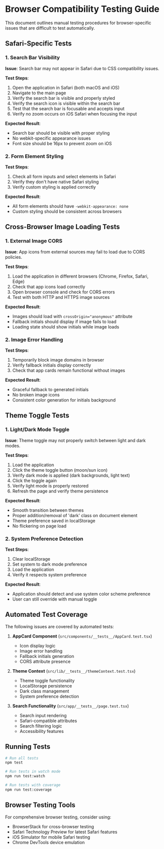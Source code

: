 # Browser Compatibility Testing Guide

This document outlines manual testing procedures for browser-specific issues that are difficult to test automatically.

## Safari-Specific Tests

### 1. Search Bar Visibility
**Issue**: Search bar may not appear in Safari due to CSS compatibility issues.

**Test Steps**:
1. Open the application in Safari (both macOS and iOS)
2. Navigate to the main page
3. Verify the search bar is visible and properly styled
4. Verify the search icon is visible within the search bar
5. Test that the search bar is focusable and accepts input
6. Verify no zoom occurs on iOS Safari when focusing the input

**Expected Result**: 
- Search bar should be visible with proper styling
- No webkit-specific appearance issues
- Font size should be 16px to prevent zoom on iOS

### 2. Form Element Styling
**Test Steps**:
1. Check all form inputs and select elements in Safari
2. Verify they don't have native Safari styling
3. Verify custom styling is applied correctly

**Expected Result**:
- All form elements should have `-webkit-appearance: none`
- Custom styling should be consistent across browsers

## Cross-Browser Image Loading Tests

### 1. External Image CORS
**Issue**: App icons from external sources may fail to load due to CORS policies.

**Test Steps**:
1. Load the application in different browsers (Chrome, Firefox, Safari, Edge)
2. Check that app icons load correctly
3. Open browser console and check for CORS errors
4. Test with both HTTP and HTTPS image sources

**Expected Result**:
- Images should load with `crossOrigin="anonymous"` attribute
- Fallback initials should display if image fails to load
- Loading state should show initials while image loads

### 2. Image Error Handling
**Test Steps**:
1. Temporarily block image domains in browser
2. Verify fallback initials display correctly
3. Check that app cards remain functional without images

**Expected Result**:
- Graceful fallback to generated initials
- No broken image icons
- Consistent color generation for initials background

## Theme Toggle Tests

### 1. Light/Dark Mode Toggle
**Issue**: Theme toggle may not properly switch between light and dark modes.

**Test Steps**:
1. Load the application
2. Click the theme toggle button (moon/sun icon)
3. Verify dark mode is applied (dark backgrounds, light text)
4. Click the toggle again
5. Verify light mode is properly restored
6. Refresh the page and verify theme persistence

**Expected Result**:
- Smooth transition between themes
- Proper addition/removal of 'dark' class on document element
- Theme preference saved in localStorage
- No flickering on page load

### 2. System Preference Detection
**Test Steps**:
1. Clear localStorage
2. Set system to dark mode preference
3. Load the application
4. Verify it respects system preference

**Expected Result**:
- Application should detect and use system color scheme preference
- User can still override with manual toggle

## Automated Test Coverage

The following issues are covered by automated tests:

1. **AppCard Component** (`src/components/__tests__/AppCard.test.tsx`)
   - Icon display logic
   - Image error handling
   - Fallback initials generation
   - CORS attribute presence

2. **Theme Context** (`src/lib/__tests__/themeContext.test.tsx`)
   - Theme toggle functionality
   - LocalStorage persistence
   - Dark class management
   - System preference detection

3. **Search Functionality** (`src/app/__tests__/page.test.tsx`)
   - Search input rendering
   - Safari-compatible attributes
   - Search filtering logic
   - Accessibility features

## Running Tests

```bash
# Run all tests
npm test

# Run tests in watch mode
npm run test:watch

# Run tests with coverage
npm run test:coverage
```

## Browser Testing Tools

For comprehensive browser testing, consider using:
- BrowserStack for cross-browser testing
- Safari Technology Preview for latest Safari features
- iOS Simulator for mobile Safari testing
- Chrome DevTools device emulation